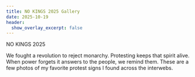 ```yaml
---
title: NO KINGS 2025 Gallery
date: 2025-10-19
header:
  show_overlay_excerpt: false
---
```


NO KINGS 2025

We fought a revolution to reject monarchy. Protesting keeps that spirit alive. When power forgets it answers to the people, we remind them. These are a few photos of my favorite protest signs I found across the interwebs.

<div id="gallery-container" class="photo-gallery">
  <div class="gallery-grid"></div>
  <div id="lightbox" class="lightbox">
    <span class="close">&times;</span>
    <img class="lightbox-content" id="lightbox-img">
    <div class="lightbox-nav">
      <button class="nav-btn prev">&lt;</button>
      <button class="nav-btn next">&gt;</button>
    </div>
  </div>
</div>

<style>
.photo-gallery {
  margin: 20px 0;
}

.gallery-grid {
  display: grid;
  grid-template-columns: repeat(auto-fill, minmax(250px, 1fr));
  gap: 15px;
  margin-bottom: 30px;
}

.gallery-item {
  cursor: pointer;
  overflow: hidden;
  border-radius: 8px;
  aspect-ratio: 1;
}

.gallery-item img {
  width: 100%;
  height: 100%;
  object-fit: cover;
  transition: transform 0.3s ease;
}

.gallery-item:hover img {
  transform: scale(1.05);
}

.lightbox {
  display: none;
  position: fixed;
  z-index: 9999;
  top: 0;
  left: 0;
  width: 100%;
  height: 100%;
  background-color: rgba(0, 0, 0, 0.95);
}

.lightbox.active {
  display: flex;
  align-items: center;
  justify-content: center;
}

.lightbox-content {
  max-width: 90%;
  max-height: 90vh;
  object-fit: contain;
}

.close {
  position: absolute;
  top: 20px;
  right: 40px;
  color: #fff;
  font-size: 40px;
  font-weight: bold;
  cursor: pointer;
  z-index: 10000;
}

.close:hover {
  color: #ccc;
}

.lightbox-nav {
  position: absolute;
  top: 50%;
  width: 100%;
  display: flex;
  justify-content: space-between;
  padding: 0 20px;
  transform: translateY(-50%);
  pointer-events: none;
}

.nav-btn {
  pointer-events: all;
  background-color: rgba(255, 255, 255, 0.2);
  color: white;
  border: none;
  padding: 15px 20px;
  font-size: 24px;
  cursor: pointer;
  border-radius: 5px;
  transition: background-color 0.3s;
}

.nav-btn:hover {
  background-color: rgba(255, 255, 255, 0.4);
}

@media (max-width: 768px) {
  .gallery-grid {
    grid-template-columns: repeat(auto-fill, minmax(150px, 1fr));
    gap: 10px;
  }
}
</style>

<script>
(function() {
  const images = [
    '/assets/images/nokings2025/IMG_0711.jpg',
    '/assets/images/nokings2025/IMG_0712.jpg',
    '/assets/images/nokings2025/IMG_0713.jpg',
    '/assets/images/nokings2025/IMG_0714.jpg',
    '/assets/images/nokings2025/IMG_0715.jpg',
    '/assets/images/nokings2025/IMG_0716.jpg',
    '/assets/images/nokings2025/IMG_0717.jpg',
    '/assets/images/nokings2025/IMG_0718.jpg',
    '/assets/images/nokings2025/IMG_0719.jpg',
    '/assets/images/nokings2025/IMG_0720.jpg',
    '/assets/images/nokings2025/IMG_0721.jpg',
    '/assets/images/nokings2025/IMG_0722.jpg',
    '/assets/images/nokings2025/IMG_0723.jpg',
    '/assets/images/nokings2025/IMG_0724.jpg'
  ];

  let currentImageIndex = 0;
  const galleryGrid = document.querySelector('.gallery-grid');
  const lightbox = document.getElementById('lightbox');
  const lightboxImg = document.getElementById('lightbox-img');
  const closeBtn = document.querySelector('.close');
  const prevBtn = document.querySelector('.nav-btn.prev');
  const nextBtn = document.querySelector('.nav-btn.next');

  // Create gallery grid
  images.forEach((src, index) => {
    const item = document.createElement('div');
    item.className = 'gallery-item';
    const img = document.createElement('img');
    img.src = src;
    img.alt = `NO KINGS 2025 - Photo ${index + 1}`;
    img.loading = 'lazy';
    item.appendChild(img);
    item.addEventListener('click', () => openLightbox(index));
    galleryGrid.appendChild(item);
  });

  function openLightbox(index) {
    currentImageIndex = index;
    lightboxImg.src = images[currentImageIndex];
    lightbox.classList.add('active');
    document.body.style.overflow = 'hidden';
  }

  function closeLightbox() {
    lightbox.classList.remove('active');
    document.body.style.overflow = '';
  }

  function showNext() {
    currentImageIndex = (currentImageIndex + 1) % images.length;
    lightboxImg.src = images[currentImageIndex];
  }

  function showPrev() {
    currentImageIndex = (currentImageIndex - 1 + images.length) % images.length;
    lightboxImg.src = images[currentImageIndex];
  }

  // Event listeners
  closeBtn.addEventListener('click', closeLightbox);
  nextBtn.addEventListener('click', showNext);
  prevBtn.addEventListener('click', showPrev);

  lightbox.addEventListener('click', (e) => {
    if (e.target === lightbox) {
      closeLightbox();
    }
  });

  // Keyboard navigation
  document.addEventListener('keydown', (e) => {
    if (!lightbox.classList.contains('active')) return;

    if (e.key === 'Escape') closeLightbox();
    if (e.key === 'ArrowRight') showNext();
    if (e.key === 'ArrowLeft') showPrev();
  });
})();
</script>

